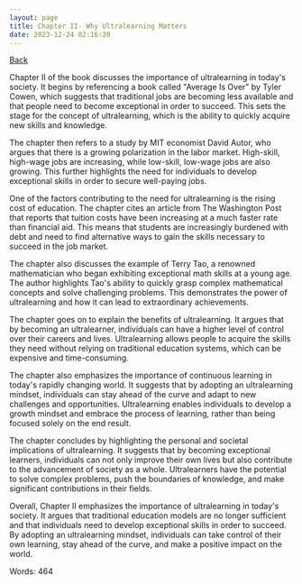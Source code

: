 ```yaml
---
layout: page
title: Chapter II- Why Ultralearning Matters
date: 2023-12-24 02:16:20
---
```


[Back](./)


Chapter II of the book discusses the importance of ultralearning in today's society. It begins by referencing a book called "Average Is Over" by Tyler Cowen, which suggests that traditional jobs are becoming less available and that people need to become exceptional in order to succeed. This sets the stage for the concept of ultralearning, which is the ability to quickly acquire new skills and knowledge.

The chapter then refers to a study by MIT economist David Autor, who argues that there is a growing polarization in the labor market. High-skill, high-wage jobs are increasing, while low-skill, low-wage jobs are also growing. This further highlights the need for individuals to develop exceptional skills in order to secure well-paying jobs.

One of the factors contributing to the need for ultralearning is the rising cost of education. The chapter cites an article from The Washington Post that reports that tuition costs have been increasing at a much faster rate than financial aid. This means that students are increasingly burdened with debt and need to find alternative ways to gain the skills necessary to succeed in the job market.

The chapter also discusses the example of Terry Tao, a renowned mathematician who began exhibiting exceptional math skills at a young age. The author highlights Tao's ability to quickly grasp complex mathematical concepts and solve challenging problems. This demonstrates the power of ultralearning and how it can lead to extraordinary achievements.

The chapter goes on to explain the benefits of ultralearning. It argues that by becoming an ultralearner, individuals can have a higher level of control over their careers and lives. Ultralearning allows people to acquire the skills they need without relying on traditional education systems, which can be expensive and time-consuming.

The chapter also emphasizes the importance of continuous learning in today's rapidly changing world. It suggests that by adopting an ultralearning mindset, individuals can stay ahead of the curve and adapt to new challenges and opportunities. Ultralearning enables individuals to develop a growth mindset and embrace the process of learning, rather than being focused solely on the end result.

The chapter concludes by highlighting the personal and societal implications of ultralearning. It suggests that by becoming exceptional learners, individuals can not only improve their own lives but also contribute to the advancement of society as a whole. Ultralearners have the potential to solve complex problems, push the boundaries of knowledge, and make significant contributions in their fields.

Overall, Chapter II emphasizes the importance of ultralearning in today's society. It argues that traditional education models are no longer sufficient and that individuals need to develop exceptional skills in order to succeed. By adopting an ultralearning mindset, individuals can take control of their own learning, stay ahead of the curve, and make a positive impact on the world.

Words: 464